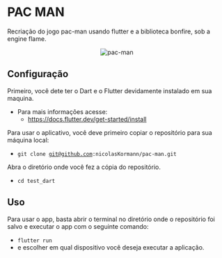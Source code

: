 # PAC MAN 

Recriação do jogo pac-man usando flutter e a biblioteca bonfire, sob a engine flame.

<div align=center>

![pac-man](https://user-images.githubusercontent.com/104602223/185797714-52221c57-ea68-4618-80a8-3eae5573e824.png)

</div>

## Configuração
Primeiro, você dete ter o Dart e o Flutter devidamente instalado em sua maquina.
  - Para mais informações acesse:
    - https://docs.flutter.dev/get-started/install

Para usar o aplicativo, você deve primeiro copiar o repositório para sua máquina local:
  - <code>git clone git@github.com:nicolasKormann/pac-man.git</code>


Abra o diretório onde você fez a cópia do repositório.
  - <code>cd test_dart</code>

## Uso
Para usar o app, basta abrir o terminal no diretório onde o repositório foi salvo e executar o app com o seguinte comando:
  - <code>flutter run</code>
  - e escolher em qual dispositivo você deseja executar a aplicação.
